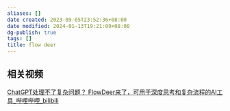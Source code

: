 ```yaml
---
aliases: []
date created: 2023-09-05T23:52:36+08:00
date modified: 2024-01-13T19:21:09+08:00
dg-publish: true
tags: []
title: flow deer
---
```


## 相关视频
[ChatGPT处理不了复杂问题？ FlowDeer来了，可用于深度思考和复杂流程的AI工具\_哔哩哔哩\_bilibili](https://www.bilibili.com/video/BV1w8411X7CT/?buvid=XY630CE669F34078F341989B1EE06E60B0127&is_story_h5=false&mid=g8UDjEqHIS5oCexxb9oAEQ%3D%3D&p=1&plat_id=116&share_from=ugc&share_medium=android&share_plat=android&share_session_id=bd9a4dc9-74d1-438e-80d4-9ba385e75c47&share_source=COPY&share_tag=s_i&timestamp=1693289335&unique_k=P7qcstv&up_id=10185878&vd_source=20cb3e7c6ad3d64f0eb2d763ff005080)